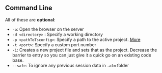 ## Command Line
All of these are **optional**:

* `-o`: Open the browser on the server
* `-d <directory>` : Specify a working directory
* `-p <pathToTsconfig>`: Specify a path to the active project. [More](./tsconfig.md)
* `-t <port>`: Specify a custom port number
* `-i`: Creates a new project file and sets that as the project. Decrease the barrier to entry so you can just give it a quick go on an existing code base.
* `--safe`: To ignore any previous session data in `.alm` folder
